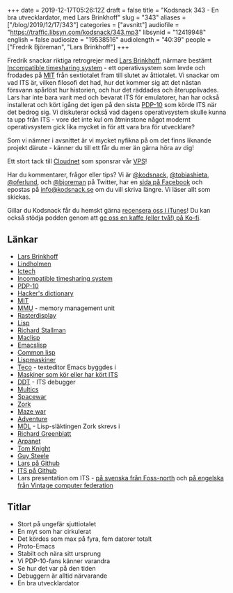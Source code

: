 +++
date = 2019-12-17T05:26:12Z
draft = false
title = "Kodsnack 343 - En bra utvecklardator, med Lars Brinkhoff"
slug = "343"
aliases = ["/blog/2019/12/17/343"]
categories = ["avsnitt"]
audiofile = "https://traffic.libsyn.com/kodsnack/343.mp3"
libsynid = "12419948"
english = false
audiosize = "19538516"
audiolength = "40:39"
people = ["Fredrik Björeman", "Lars Brinkhoff"]
+++

Fredrik snackar riktiga retrogrejer med [Lars Brinkhoff](https://github.com/larsbrinkhoff), närmare bestämt [Incompatible timesharing system](https://en.wikipedia.org/wiki/Incompatible_Timesharing_System) - ett operativsystem som levde och frodades på [MIT](https://en.wikipedia.org/wiki/Massachusetts_Institute_of_Technology) från sextiotalet fram till slutet av åttiotalet. Vi snackar om vad ITS är, vilken filosofi det had, hur det kommer sig att det nästan försvann spårlöst hur historien, och hur det räddades och återupplivades. Lars har inte bara varit med och bevarat ITS för emulatorer, han har också installerat och kört igång det igen på den sista [PDP-10](https://en.wikipedia.org/wiki/PDP-10) som körde ITS när det bedrog sig. Vi diskuterar också vad dagens operativsystem skulle kunna ta upp från ITS - vore det inte kul om åtminstone något modernt operativsystem gick lika mycket in för att vara bra för utvecklare?

Som vi nämner i avsnittet är vi mycket nyfikna på om det finns liknande projekt därute - känner du till ett får du mer än gärna höra av dig!

Ett stort tack till [Cloudnet](http://www.cloudnet.se) som sponsrar vår [VPS](http://en.wikipedia.org/wiki/Virtual_private_server)!

Har du kommentarer, frågor eller tips? Vi är [@kodsnack](https://www.twitter.com/kodsnack), [@tobiashieta](https://www.twitter.com/tobiashieta), [@oferlund](https://www.twitter.com/oferlund), och [@bjoreman](https://www.twitter.com/bjoreman) på Twitter, har en [sida på Facebook](https://www.facebook.com/kodsnack) och epostas på [info@kodsnack.se](mailto:info@kodsnack.se) om du vill skriva längre. Vi läser allt som skickas.

Gillar du Kodsnack får du hemskt gärna [recensera oss i iTunes](http://itunes.apple.com/se/podcast/kodsnack/id561631498?l=en)! Du kan också stödja podden genom att <a href="https://ko-fi.com/kodsnack" rel="payment">ge oss en kaffe (eller två!) på Ko-fi</a>.

## Länkar ##
* [Lars Brinkhoff](https://github.com/larsbrinkhoff)
* [Lindholmen](https://sv.wikipedia.org/wiki/Lindholmen,_G%C3%B6teborg)
* [Ictech](https://ictech.se/)
* [Incompatible timesharing system](https://en.wikipedia.org/wiki/Incompatible_Timesharing_System#Original_developers)
* [PDP-10](https://en.wikipedia.org/wiki/PDP-10)
* [Hacker's dictionary](https://www.dourish.com/goodies/jargon.html)
* [MIT](https://en.wikipedia.org/wiki/Massachusetts_Institute_of_Technology)
* [MMU](https://en.wikipedia.org/wiki/Memory_management_unit) - memory management unit
* [Rasterdisplay](http://printwiki.org/Raster_Display)
* [Lisp](https://en.wikipedia.org/wiki/Lisp_%28programming_language%29)
* [Richard Stallman](https://en.wikipedia.org/wiki/Richard_Stallman)
* [Maclisp](https://en.wikipedia.org/wiki/Maclisp)
* [Emacslisp](https://en.wikipedia.org/wiki/Emacs_Lisp)
* [Common lisp](https://en.wikipedia.org/wiki/Common_Lisp)
* [Lispmaskiner](https://en.wikipedia.org/wiki/Lisp_machine)
* [Teco](https://en.wikipedia.org/wiki/TECO_%28text_editor%29) - texteditor Emacs byggdes i
* [Maskiner som kör eller har kört ITS](https://github.com/PDP-10/its/issues/181)
* [DDT](https://en.wikipedia.org/wiki/Dynamic_debugging_technique) - ITS debugger
* [Multics](https://en.wikipedia.org/wiki/Multics)
* [Spacewar](https://en.wikipedia.org/wiki/Spacewar!)
* [Zork](https://en.wikipedia.org/wiki/Zork)
* [Maze war](https://en.wikipedia.org/wiki/Maze_War)
* [Adventure](https://en.wikipedia.org/wiki/Colossal_Cave_Adventure)
* [MDL](https://en.wikipedia.org/wiki/MDL_%28programming_language%29) - Lisp-släktingen Zork skrevs i
* [Richard Greenblatt](https://en.wikipedia.org/wiki/Richard_Greenblatt_%28programmer%29)
* [Arpanet](https://en.wikipedia.org/wiki/ARPANET)
* [Tom Knight](https://en.wikipedia.org/wiki/Tom_Knight_%28scientist%29)
* [Guy Steele](https://en.wikipedia.org/wiki/Guy_L._Steele_Jr.)
* [Lars på Github](https://github.com/larsbrinkhoff)
* [ITS på Github](https://github.com/PDP-10/its)
* Lars presentation om ITS - [på svenska från Foss-north](https://www.youtube.com/watch?v=Jgo53c7-SUQ) och [på engelska från Vintage computer federation](https://www.youtube.com/watch?v=yj3y1b0mh_M)

## Titlar ##
* Stort på ungefär sjuttiotalet
* En myt som har cirkulerat
* Det kördes som max på fyra, fem datorer totalt
* Proto-Emacs
* Stabilt och nära sitt ursprung
* Vi PDP-10-fans känner varandra
* Se hur det var på den tiden
* Debuggern är alltid närvarande
* En bra utvecklardator